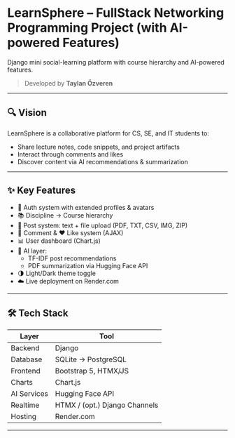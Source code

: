 # LearnSphere – FullStack Networking Programming Project (with AI-powered Features)

Django mini social-learning platform with course hierarchy and AI-powered features.  
> Developed by **Taylan Özveren** 
---

## 🔍 Vision

LearnSphere is a collaborative platform for CS, SE, and IT students to:
- Share lecture notes, code snippets, and project artifacts
- Interact through comments and likes
- Discover content via AI recommendations & summarization

---

## ✨ Key Features

- 🔐 Auth system with extended profiles & avatars
- 📚 Discipline → Course hierarchy
- 📝 Post system: text + file upload (PDF, TXT, CSV, IMG, ZIP)
- 💬 Comment & ❤️ Like system (AJAX)
- 📊 User dashboard (Chart.js)
- 🤖 AI layer:
  - TF-IDF post recommendations
  - PDF summarization via Hugging Face API
- 🌗 Light/Dark theme toggle
- ☁️ Live deployment on Render.com

---

## 🛠️ Tech Stack

| Layer       | Tool                        |
|-------------|-----------------------------|
| Backend     | Django                      |
| Database    | SQLite → PostgreSQL         |
| Frontend    | Bootstrap 5, HTMX/JS        |
| Charts      | Chart.js                    |
| AI Services | Hugging Face API            |
| Realtime    | HTMX / (opt.) Django Channels |
| Hosting     | Render.com                  |

---
